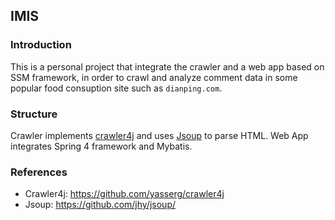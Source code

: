 ## IMIS

### Introduction
This is a personal project that integrate the crawler and a web app based on SSM framework, in order to crawl and analyze comment data in some popular food consuption site such as `dianping.com`.

### Structure
Crawler implements [crawler4j](https://github.com/yasserg/crawler4j) and uses [Jsoup](https://github.com/jhy/jsoup/) to parse HTML.
Web App integrates Spring 4 framework and Mybatis.

### References
* Crawler4j: https://github.com/yasserg/crawler4j
* Jsoup: https://github.com/jhy/jsoup/
